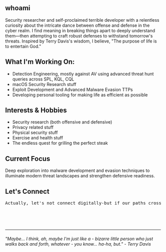 ## whoami

Security researcher and self-proclaimed terrible developer with a relentless curiosity about the intricate dance between offense and defense in the cyber realm. 
I find meaning in breaking things apart to deeply understand them—then attempting to craft robust defenses to withstand tomorrow's threats. Inspired by Terry Davis's wisdom, I believe, "The purpose of life is to entertain God."

## What I'm Working On:

- Detection Engineering, mostly against AV using advanced threat hunt queries across SPL, KQL, CQL
- macOS Security Research stuff
- Exploit Development and Advanced Malware Evasion TTPs
- Developing personal tooling for making life as efficient as possible

## Interests & Hobbies

- Security research (both offensive and defensive)
- Privacy related stuff
- Physical security stuff
- Exercise and health stuff
- The endless quest for grilling the perfect steak

## Current Focus
Deep exploration into malware development and evasion techniques to illuminate modern threat landscapes and strengthen defensive readiness.

## Let's Connect
<pre>
Actually, let's not connect digitally-but if our paths cross at a conference, I'm always eager to exchange ideas and share insights.

  

  
</pre>

---

###### "Maybe... I think, ah, maybe I'm just like a - bizarre little person who just walks back and forth, whatever - you know... ha-ha, but." - Terry Davis
